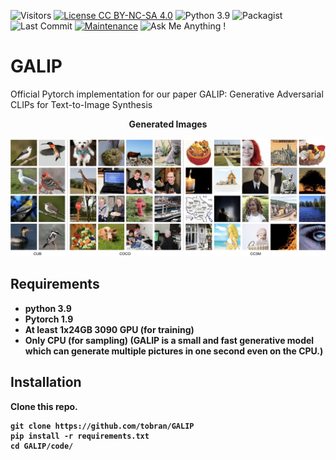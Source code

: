 ![Visitors](https://visitor-badge.glitch.me/badge?page_id=tobran/GALIP) 
[![License CC BY-NC-SA 4.0](https://img.shields.io/badge/license-CC4.0-blue.svg)](https://github.com/tobran/GALIP/blob/master/LICENSE.md)
![Python 3.9](https://img.shields.io/badge/python-3.8-green.svg)
![Packagist](https://img.shields.io/badge/Pytorch-1.9.0-red.svg)
![Last Commit](https://img.shields.io/github/last-commit/tobran/GALIP)
[![Maintenance](https://img.shields.io/badge/Maintained%3F-yes-blue.svg)]((https://github.com/tobran/GALIP/graphs/commit-activity))
![Ask Me Anything !](https://img.shields.io/badge/Ask%20me-anything-1abc9c.svg)
# GALIP

Official Pytorch implementation for our paper GALIP: Generative Adversarial CLIPs for Text-to-Image Synthesis


<p align="center">
<b>Generated Images
</p>

![teaser](results.jpg)

## Requirements
- python 3.9
- Pytorch 1.9
- At least 1x24GB 3090 GPU (for training)
- Only CPU (for sampling) (GALIP is a small and fast generative model which can generate multiple pictures in one second even on the CPU.)
## Installation

Clone this repo.
```
git clone https://github.com/tobran/GALIP
pip install -r requirements.txt
cd GALIP/code/
```



